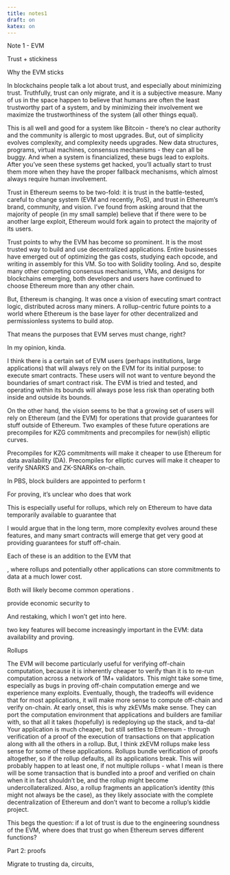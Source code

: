 ```yaml
--- 
title: notes1
draft: on 
katex: on 
---
```


Note 1 - EVM

Trust + stickiness

Why the EVM sticks

In blockchains people talk a lot about trust, and especially about minimizing trust. Truthfully, trust can only migrate, and it is a subjective measure. Many of us in the space happen to believe that humans are often the least trustworthy part of a system, and by minimizing their involvement we maximize the trustworthiness of the system (all other things equal).  

This is all well and good for a system like Bitcoin - there’s no clear authority and the community is allergic to most upgrades. But, out of simplicity evolves complexity, and complexity needs upgrades. New data structures, programs, virtual machines, consensus mechanisms - they can all be buggy. And when a system is financialized, these bugs lead to exploits. After you’ve seen these systems get hacked, you’ll actually start to trust them more when they have the proper fallback mechanisms, which almost always require human involvement. 

Trust in Ethereum seems to be two-fold: it is trust in the battle-tested, careful to change system (EVM and recently, PoS), and trust in Ethereum’s brand, community, and vision. I’ve found from asking around that the majority of people (in my small sample) believe that if there were to be another large exploit, Ethereum would fork again to protect the majority of its users. 

Trust points to why the EVM has become so prominent. It is the most trusted way to build and use decentralized applications. Entire businesses have emerged out of optimizing the gas costs, studying each opcode, and writing in assembly for this VM. So too with Solidity tooling. And so, despite many other competing consensus mechanisms, VMs, and designs for blockchains emerging, both developers and users have continued to choose Ethereum more than any other chain. 

But, Ethereum is changing. It was once a vision of executing smart contract logic, distributed across many miners. A rollup-centric future points to a world where Ethereum is the base layer for other decentralized and permissionless systems to build atop. 

That means the purposes that EVM serves must change, right?

In my opinion, kinda. 

I think there is a certain set of EVM users (perhaps institutions, large applications) that will always rely on the EVM for its initial purpose: to execute smart contracts. These users will not want to venture beyond the boundaries of smart contract risk. The EVM is tried and tested, and operating within its bounds will always pose less risk than operating both inside and outside its bounds. 

On the other hand, the vision seems to be that a growing set of users will rely on Ethereum (and the EVM) for operations that provide guarantees for stuff outside of Ethereum. Two examples of these future operations are precompiles for KZG commitments and precompiles for new(ish) elliptic curves.  

Precompiles for KZG commitments will make it cheaper to use Ethereum for data availability (DA). 
Precompiles for elliptic curves will make it cheaper to verify SNARKS and ZK-SNARKs on-chain. 

In PBS, block builders are appointed to perform t

For proving, it’s unclear who does that work


This is especially useful for rollups, which rely on Ethereum to have data temporarily available to guarantee that 



I would argue that in the long term, more complexity evolves around these features, and many smart contracts will emerge that get very good at providing guarantees for stuff off-chain. 













Each of these is an addition to the EVM that 

, where rollups and potentially other applications can store commitments to data at a much lower cost. 

Both will likely become common operations .

provide economic security to 

And restaking, which I won’t get into here. 

two key features will become increasingly important in the EVM: data availability and proving. 

Rollups



The EVM will become particularly useful for verifying off-chain computation, because it is inherently cheaper to verify than it is to re-run computation across a network of 1M+ validators. This might take some time, especially as bugs in proving off-chain computation emerge and we experience many exploits. Eventually, though, the tradeoffs will evidence that for most applications, it will make more sense to compute off-chain and verify on-chain. At early onset, this is why zkEVMs make sense. They can port the computation environment that applications and builders are familiar with, so that all it takes (hopefully) is redeploying up the stack, and ta-da! Your application is much cheaper, but still settles to Ethereum - through verification of a proof of the execution of transactions on that application along with all the others in a rollup. But, I think zkEVM rollups make less sense for some of these applications. Rollups bundle verification of proofs altogether, so if the rollup defaults, all its applications break. This will probably happen to at least one, if not multiple rollups - what I mean is there will be some transaction that is bundled into a proof and verified on chain when it in fact shouldn’t be, and the rollup might become undercollateralized. Also, a rollup fragments an application’s identity (this might not always be the case), as they likely associate with the complete decentralization of Ethereum and don’t want to become a rollup’s kiddie project. 



This begs the question: if a lot of trust is due to the engineering soundness of the EVM, where does that trust go when Ethereum serves different functions?

Part 2: proofs

Migrate to trusting da, circuits, 
